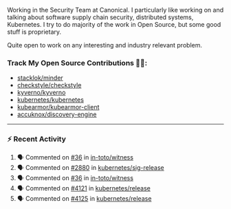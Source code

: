 Working in the Security Team at Canonical. I particularly like working on and talking about software supply chain security, distributed systems, Kubernetes. I try to do majority of the work in Open Source, but some good stuff is proprietary.

Quite open to work on any interesting and industry relevant problem. 

### Track My Open Source Contributions 👨‍💻: 
 - [stacklok/minder](https://github.com/stacklok/minder/pulls?q=is%3Apr+author%3AVyom-Yadav+is%3Amerged+)
 - [checkstyle/checkstyle](https://github.com/checkstyle/checkstyle/pulls?q=is%3Apr+author%3AVyom-Yadav+is%3Amerged+)
 - [kyverno/kyverno](https://github.com/kyverno/kyverno/pulls?q=is%3Apr+author%3AVyom-Yadav+is%3Amerged+)
 - [kubernetes/kubernetes](https://github.com/kubernetes/kubernetes/issues?q=is%3Aissue+author%3AVyom-Yadav)
 - [kubearmor/kubearmor-client](https://github.com/kubearmor/kubearmor-client/pulls?q=is%3Amerged+is%3Apr+author%3AVyom-Yadav+)
 - [accuknox/discovery-engine](https://github.com/accuknox/discovery-engine/pulls?q=is%3Amerged+is%3Apr+author%3AVyom-Yadav+)
---

### :zap: Recent Activity

<!--START_SECTION:activity-->
1. 🗣 Commented on [#36](https://github.com/in-toto/witness/issues/36#issuecomment-3372795122) in [in-toto/witness](https://github.com/in-toto/witness)
2. 🗣 Commented on [#2880](https://github.com/kubernetes/sig-release/pull/2880#issuecomment-3334934816) in [kubernetes/sig-release](https://github.com/kubernetes/sig-release)
3. 🗣 Commented on [#36](https://github.com/in-toto/witness/issues/36#issuecomment-3329200725) in [in-toto/witness](https://github.com/in-toto/witness)
4. 🗣 Commented on [#4121](https://github.com/kubernetes/release/issues/4121#issuecomment-3296528888) in [kubernetes/release](https://github.com/kubernetes/release)
5. 🗣 Commented on [#4125](https://github.com/kubernetes/release/issues/4125#issuecomment-3296527336) in [kubernetes/release](https://github.com/kubernetes/release)
<!--END_SECTION:activity-->
